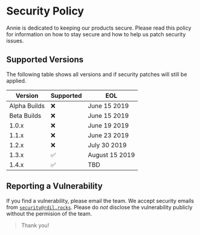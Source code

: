 # Security Policy

Annie is dedicated to keeping our products secure. Please read this policy for information on how to stay secure and how to help us patch security issues.

## Supported Versions

The following table shows all versions and if security patches will still be applied.

| Version        | Supported          | EOL            |
| -------------- | ------------------ | -------------- |
| Alpha Builds   | :x:                | June 15 2019   |
| Beta Builds    | :x:                | June 15 2019   |
| 1.0.x          | :x:                | June 19 2019   |
| 1.1.x          | :x:                | June 23 2019   |
| 1.2.x          | :x:                | July 30 2019   |
| 1.3.x          | :white_check_mark: | August 15 2019 |
| 1.4.x          | :white_check_mark: | TBD            |

## Reporting a Vulnerability

If you find a vulnerability, please email the team. We accept security emails from [`security@rdil.rocks`](mailto:security@rdil.rocks).
Please do *not* disclose the vulnerability publicly without the permision of the team.

> Thank you!
